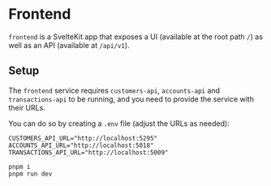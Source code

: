 # Frontend

`frontend` is a SvelteKit app that exposes a UI (available at the root path `/`) as well as an API (available at `/api/v1`).

## Setup

The `frontend` service requires `customers-api`, `accounts-api` and `transactions-api` to be running, and you need to provide the service with their URLs.

You can do so by creating a `.env` file (adjust the URLs as needed):

```
CUSTOMERS_API_URL="http://localhost:5295"
ACCOUNTS_API_URL="http://localhost:5018"
TRANSACTIONS_API_URL="http://localhost:5009"
```

```
pnpm i
pnpm run dev
```
